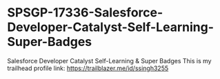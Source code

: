 # SPSGP-17336-Salesforce-Developer-Catalyst-Self-Learning-Super-Badges
Salesforce Developer Catalyst Self-Learning &amp; Super Badges
This is my trailhead profile link:
https://trailblazer.me/id/ssingh3255
